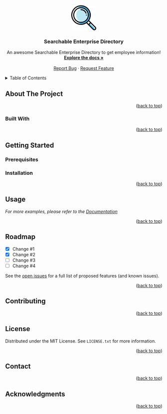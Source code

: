 <a name="readme-top"></a>

<!-- PROJECT LOGO -->
<br />
<div align="center">
  <a href="https://github.com/marc-mccarthy/Searchable-Enterprise-Directory">
    <img src="./public/images/searchable.png" alt="Logo" width="80" height="80">
  </a>

  <h3 align="center">Searchable Enterprise Directory</h3>

  <p align="center">
    An awesome Searchable Enterprise Directory to get employee information!
    <br />
    <a href="https://github.com/marc-mccarthy/Searchable-Enterprise-Directory"><strong>Explore the docs »</strong></a>
    <br />
    <br />
    <a href="https://github.com/marc-mccarthy/Searchable-Enterprise-Directory/issues">Report Bug</a>
    ·
    <a href="https://github.com/marc-mccarthy/Searchable-Enterprise-Directory/issues">Request Feature</a>
  </p>
</div>

<!-- TABLE OF CONTENTS -->
<details>
  <summary>Table of Contents</summary>
  <ol>
    <li>
      <a href="#about-the-project">About The Project</a>
      <ul>
        <li><a href="#built-with">Built With</a></li>
      </ul>
    </li>
    <li>
      <a href="#getting-started">Getting Started</a>
      <ul>
        <li><a href="#prerequisites">Prerequisites</a></li>
        <li><a href="#installation">Installation</a></li>
      </ul>
    </li>
    <li><a href="#usage">Usage</a></li>
    <li><a href="#roadmap">Roadmap</a></li>
    <li><a href="#contributing">Contributing</a></li>
    <li><a href="#license">License</a></li>
    <li><a href="#contact">Contact</a></li>
    <li><a href="#acknowledgments">Acknowledgments</a></li>
  </ol>
</details>

<!-- ABOUT THE PROJECT -->

## About The Project

<p align="right">(<a href="#readme-top">back to top</a>)</p>

### Built With

<p align="right">(<a href="#readme-top">back to top</a>)</p>

<!-- GETTING STARTED -->

## Getting Started

### Prerequisites

### Installation

<p align="right">(<a href="#readme-top">back to top</a>)</p>

<!-- USAGE EXAMPLES -->

## Usage

_For more examples, please refer to the [Documentation](https://example.com)_

<p align="right">(<a href="#readme-top">back to top</a>)</p>

<!-- ROADMAP -->

## Roadmap

- [x] Change #1
- [x] Change #2
- [ ] Change #3
- [ ] Change #4

See the [open issues](https://github.com/marc-mccarthy/searchable-enterprise-directory/issues) for a full list of proposed features (and known issues).

<p align="right">(<a href="#readme-top">back to top</a>)</p>

<!-- CONTRIBUTING -->

## Contributing

<p align="right">(<a href="#readme-top">back to top</a>)</p>

<!-- LICENSE -->

## License

Distributed under the MIT License. See `LICENSE.txt` for more information.

<p align="right">(<a href="#readme-top">back to top</a>)</p>

<!-- CONTACT -->

## Contact

<p align="right">(<a href="#readme-top">back to top</a>)</p>

<!-- ACKNOWLEDGMENTS -->

## Acknowledgments

<p align="right">(<a href="#readme-top">back to top</a>)</p>
